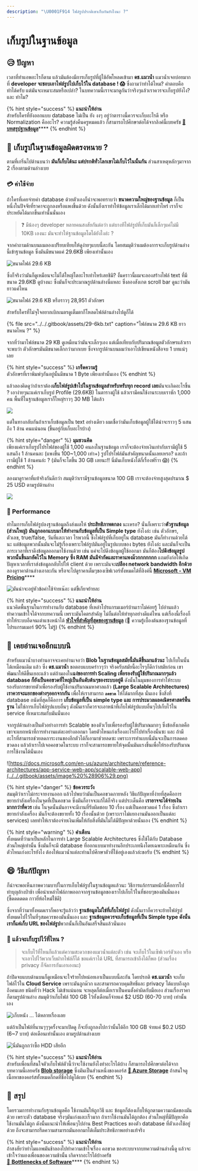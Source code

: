 ```yaml
---
description: "\U0001F914 ไฟล์รูปปรกติเขาเก็บกันยังไงนะ ?"
---
```


# เก็บรูปในฐานข้อมูล

## 😥 ปัญหา

เวลาที่ทำแอพอะไรก็ตาม แล้วมันต้องมีการเก็บรูปที่ผู้ใช้อัพโหลดเข้ามา **ดช.แมวน้ำ** แมวน้ำเจอบ่อยมากที่ **developer จะชอบเอาไฟล์รูปไปเก็บไว้ใน database ! 😱**  ซึ่งถามว่าทำได้ไหม? คำตอบคือทำได้ครับ แต่มันจะเหมาะสมหรือเปล่า? ในบทความนี้เราจะมาดูกันว่าจริงๆแล้วเราควรจะเก็บรูปยังไง? และ ทำไม?

{% hint style="success" %}
**แนะนำให้อ่าน**  
สำหรับใครที่ยังออกแบบ database ไม่เป็น ยัง งงๆ อยู่ว่าตารางนี้ควรจะเก็บอะไรดี หรือ Normalization คืออะไร? ความรู้ส่งคืนครูหมดแล้ว ก็สามารถไปศึกษาต่อได้จากลิงค์นี้เบยครัช [👶 **บทสรุปฐานข้อมูล**](https://www.saladpuk.com/beginner-1/database-design)\*\*\*\*
{% endhint %}

## 🤔 เก็บรูปในฐานข้อมูลผิดตรงหนาย ?

ตามที่เกริ่นไปด้านบนว่า **มันก็เก็บได้นะ แต่ปรกติทั่วโลกเขาไม่เก็บไว้ในนั้นกัน** ส่วนสาเหตุหลักๆมาจาก 2 เรื่องตามด้านล่างเบย

### 💳 ค่าใช้จ่าย

ถ้าใครที่เคยจ่ายค่า database ด้วยตัวเองก็น่าจะพอทราบว่า **ขนาดความใหญ่ของฐานข้อมูล** ก็เป็นหนึ่งในปัจจัยที่ราคาจะถูกลงหรือแพงขึ้นด้วย ดังนั้นยิ่งเราทำให้ข้อมูลเราเล็กได้มากเท่าไหร่ เราก็จะประหยัดได้มากขึ้นเท่านั้นนั่นเอง

> ❓ มีน้องๆ developer หลายคนสงสัยกันต่อว่า แต่บางทีไฟล์รูปที่เก็บมันก็เล็กๆแค่ไม่มี 10KB เองนะ มันจะทำให้ฐานข้อมูลโตได้ยังไงอ่ะ ?

จากคำถามด้านบนผมลองเปรียบเทียบให้ดูง่ายๆแบบนี้ละกัน โดยสมมุติว่าผมต้องการจะเก็บรูปด้านล่างนี้เข้าฐานข้อมูล ซึ่งมันมีขนาดแค่ 29.6KB เพียงเท่านั้นเอง

![&#xE02;&#xE19;&#xE32;&#xE14;&#xE44;&#xE1F;&#xE25;&#xE4C; 29.6 KB](../../.gitbook/assets/saladpuk.png)

ซึ่งก็จริงว่ามันก็ดูเหมือนจะไม่ได้ใหญ่โตอะไรเท่าไหร่เลยชิมิ? งั้นคราวนี้ผมจะลองสร้างไฟล์ text ที่มีขนาด 29.6KB ดูบ้างนะ ซึ่งมันก็จะประมาณรูปด้านล่างนี่แหละ ซึ่งลองสังเกต scroll bar ดูนะว่ามันยาวแค่ไหน

![&#xE02;&#xE19;&#xE32;&#xE14;&#xE44;&#xE1F;&#xE25;&#xE4C; 29.6 KB &#xE2B;&#xE23;&#xE37;&#xE2D;&#xE23;&#xE32;&#xE27;&#xE46; 28,951 &#xE15;&#xE31;&#xE27;&#xE2D;&#xE31;&#xE01;&#xE29;&#xE23;](../../.gitbook/assets/29k.png)

สำหรับใครที่ไม่จุใจอยากเบิกเนตรดูเต็มตาก็โหลดไฟล์ด้านล่างไปดูก็ได้

{% file src="../../.gitbook/assets/29-6kb.txt" caption="ไฟล์ขนาด 29.6 KB ยาวขนาดไหน ?" %}

จากที่ว่ามาไฟล์ขนาด 29 KB ดูเหมือนว่ามันจะเล็กๆเอง แต่เมื่อเทียบกับปริมาณข้อมูลตัวอักษรแล้วเราจะพบว่า ตัวอักษรมันมีขนาดเล็กกว่ามากเบย ซึ่งจากรูปด้านบนผมว่าเอาไปเขียนหนังสือจบ 1 บทแน่ๆเลย

{% hint style="success" %}
**เกร็ดความรู้**  
ตัวอักษรที่เราพิมพ์ๆกันอยู่นั้นมีขนาด 1 Byte เพียงเท่านั้นเอง
{% endhint %}

แล้วลองคิดดูว่าถ้าเราต้อง**เก็บไฟล์รูปเข้าไปในฐานข้อมูลสำหรับหรับทุก record เลย**มันจะเกิดอะไรขึ้น ? เอาง่ายๆนะแค่เราเก็บรูป Profile \(29.6KB\) ในตารางผู้ใช้ แล้วเรามีคนใช้งานระบบเราซัก 1,000 คน  พื้นที่ในฐานข้อมูลเราก็ใหญ่ราวๆ 30 MB ได้แล้ว

![](../../.gitbook/assets/image%20%28151%29.png)

แต่ในทางกลับกันถ้าเราเก็บข้อมูลเป็น text อย่างเดียว ผมเชื่อว่ามันเก็บข้อมูลผู้ใช้ได้น่าจะราวๆ 5 แสนถึง 1 ล้าน คนแน่นอน \(ขึ้นอยู่กับเก็บอะไรบ้าง\)

{% hint style="danger" %}
**มุมชวนคิด**  
เพียงแค่เราเก็บรูปโปรไฟล์ของผู้ใช้ 1,000 คนลงในฐานข้อมูล เราก็จะต้องจ่ายเงินเท่ากับเรามีผู้ใช้ 5 แสนถึง 1 ล้านคนละ \(แพงขึ้น 100~1,000 เท่า+\) รูปโปรไฟล์มันสำคัญขนาดนั้นเลยเหรอ? และถ้าเรามีผู้ใช้ 1 ล้านคนล่ะ ? \(มันก็จะโตขึ้น 30 GB เลยนะ!! นี่มันเก็บหนังได้กี่เรื่องฟร๊าา 😱\)
{% endhint %}

ลองมาดูราคาที่แท้จริงกันดีกว่า สมมุติว่าเรามีฐานข้อมูลขนาด 100 GB เราจะต้องจ่ายสูงสุดปรมาณ $ 25 USD ตามรูปด้านล่าง

![](../../.gitbook/assets/image%20%28392%29.png)

### 💨 Performance

ทำไมการเก็บไฟล์รูปลงฐานข้อมูลถึงส่งผลให้ **ประสิทธิภาพตกลง** นะเหรอ? นั่นก็เพราะว่า**ตัวฐานข้อมูล \(ส่วนใหญ่\) มันถูกออกแบบมาให้ทำงานกับข้อมูลที่เป็น Simple type** ยังไงล่ะ เช่น ตัวอักษร, ตัวเลข, true/false, วันที่และเวลา ไรพวกนี้ ซึ่งไฟล์รูปที่เก็บอยู่ใน database มันก็ทำงานด้วยได้นะ แต่ข้อมูลพวกนั้นมันจะไม่รู้เรื่องเพราะไฟล์รูปมันอยู่ในรูปแบบของ bytes ยังไงล่ะ และมันก็จะเป็นภาระเวลาที่เราดึงข้อมูลออกมาใช้งานด้วย เช่น แค่จะไปดึงข้อมูลผู้ใช้ออกมา มันก็ต้อง**ไปดึงข้อมูลรูปพวกนั้นขึ้นมาอัดไว้ใน Memory ซึ่ง RAM มันมีจำกัดและราคาแพงม๊วกกกกกกก** แถมยังก่อให้เกิดปัญหาเวลาที่เราส่งข้อมูลกลับไปให้ client ด้วย เพราะมันจะ**เปลือง network bandwidth อีกด้วย** ลองดูราคาด้านล่างเอาละกัน หรือจะไปดูราคาเต็มๆของเซิฟเวอร์ทั้งหมดได้ที่ลิงค์นี้ [**Microsoft - VM Pricing**](https://azure.microsoft.com/en-us/pricing/details/virtual-machines/windows/)\*\*\*\*

![&#xE21;&#xE31;&#xE19;&#xE19;&#xE48;&#xE32;&#xE08;&#xE30;&#xE2D;&#xE22;&#xE39;&#xE48;&#xE2B;&#xE31;&#xE27;&#xE02;&#xE49;&#xE2D;&#xE04;&#xE48;&#xE32;&#xE43;&#xE0A;&#xE49;&#xE08;&#xE48;&#xE32;&#xE22;&#xE40;&#xE19;&#xE4A;&#xE2D;&#xE30; &#xE41;&#xE15;&#xE48;&#xE02;&#xE35;&#xE49;&#xE40;&#xE01;&#xE35;&#xE22;&#xE08;&#xE22;&#xE49;&#xE32;&#xE22;&#xE25;&#xE30;](../../.gitbook/assets/ram.png)

{% hint style="success" %}
**แนะนำให้อ่าน**  
แนวคิดพื้นฐานในการทำงานกับ database ที่เหล่าโปรแกรมเมอร์บ้านเราไม่ค่อยรู้ ไปอ่านแล้วทำความเข้าใจได้จากบทความนี้ เพราะมันโคตรสำคัญ ไม่งั้นต่อให้ทำทุกอย่างดีแค่ไหน แต่เรื่องนี้เรื่องก็ทำให้ระบบอืดจนเต่าแซงหน้าได้ [**หัวใจที่สำคัญที่สุดของฐานข้อมูล**](https://www.saladpuk.com/basic/bottlenecks/work-with-db) \(🤔 ความรู้เบื้องต้นของฐานข้อมูลที่โปรแกรมเมอร์ 90% ไม่รู้\)
{% endhint %}

## 🤨 เคยอ่านเจออีกแบบนิ

สำหรับแมวน้ำบางท่านอาจจะเคยอ่านเจอว่า **Blob ในฐานข้อมูลสมัยนี้มันดีขึ้นมาแล้วนะ** ไปเก็บในนั้นได้เหมือนเดิม แล้ว ซึ่ง **ดช.แมวน้ำ** ขอตอบแบบคร่าวๆว่า จริงครับสมัยนี้อะไรๆก็ดีกว่าสมัยก่อน เขาพัฒนาให้ดีขึ้นเยอะแล้ว แต่ถ้ามองใน**แง่ของการทำ Scaling เพื่อรองรับผู้ใช้ปริมาณมากๆแล้ว database ก็ยังเป็นคอขวดที่ใหญ่เป็นอันดับต้นๆของระบบอยู่ดี** ดังนั้นในมุมของการทำให้ระบบรองรับการขยายตัวเพื่อรองรับผู้ใช้งานปริมาณมหาศาลแล้ว **\(Large Scalable Architectures\)** **เราควรจะแยกของต่างๆออกจากกัน** เพื่อให้เราสามารถ **`ลดขวด`** ให้ได้มากที่สุด นั่นเอง ซึ่งสิ่งที่ database ถนัดที่สุดก็คือการ **เก็บข้อมูลที่เป็น simple type และ การประมวลผลคณิตรศาสตร์พื้นฐาน** ไม่ใช่การเก็บไฟล์รูปแบบอื่นๆ ดังนั้นเราก็ควรจะเอาหน้าที่เก็บไฟล์รูปแบบอื่นๆไปเก็บไว้ใน service ที่เหมาะสมกับมันนั่นเอง

จากรูปด้านล่างเป็นตัวอย่างการทำ Scalable ของตัวเว็บเพื่อรองรับผู้ใช้ปริมาณมากๆ ซึ่งข้อสังเกตคือเขาจะแยกหน้าที่การทำงานแต่ละอย่างออกมา โดยตัวไหนเก่งเรื่องอะไรก็ไปทำเรื่องนั้นซะ และ ถ้ามีอะไรที่สามารถช่วยลดภาระงานของอีกตัวได้ก็เอามาช่วยลดซะ เพราะการทำแบบนี้มันจะเป็นการลดคอขวดลง แล้วถ้าเราไปเจอคอขวดในระบบ เราก็จะสามารถขยายให้จุดนั้นมันแรงขึ้นเพื่อให้รองรับปริมาณการใช้งานได้นั่นเอง

![https://docs.microsoft.com/en-us/azure/architecture/reference-architectures/app-service-web-app/scalable-web-app](../../.gitbook/assets/image%20%28906%29.png)

{% hint style="danger" %}
**ข้อควรระวัง**  
สมมุติว่าเราไม่กระจายงานออก แล้วไปพบว่ามันเป็นคอขวดภายหลัง วิธีแก้ปัญหาที่ง่ายที่สุดคือการ ขยายกำลังเครื่องในจุดที่เป็นคอขวด ซึ่งมันก็อาจจะแก้ได้ก็จริง แต่ประเด็นคือ **เราอาจจะได้จ่ายเงินมากกว่าที่ควร** เช่น ในจุดนั้นมันอาจจะมีงานที่รับผิดชอบ 10 เรื่อง แต่เป็นคอขวดแค่ 1 เรื่อง ซึ่งถ้าเราขยายกำลังเครื่อง มันก็จะต้องขยายทั้ง 10 เรื่องนั้นด้วย \(เพราะเราไม่แยกงานมันออกเป็นแต่ละ services\) เลยทำให้เราต้องจ่ายเงินเพิ่มให้กับสิ่งที่มันไม่ได้มีปัญหาด้วยนั่นเอง
{% endhint %}

{% hint style="warning" %}
**คำเตือน**  
ทั้งหมดที่ว่ามาเป็นหลักในการทำ Large Scalable Architectures ซึ่งใช้ได้กับ Database ส่วนใหญ่เท่านั้น ซึ่งมันก็จะมี database ที่ออกแบบมาทำงานอีกประเภทนึงโดยเฉพาะเหมือนกัน ซึ่งตัวไหนเก่งอะไรยังไง ต้องให้แมวน้ำแต่ละท่านไปศึกษาตัวที่ใช้อยู่เองแล้วล่ะขอรับ
{% endhint %}

## 😄 วิธีแก้ปัญหา

ก็น่าจะพอเห็นภาพความบาปในการเก็บไฟล์รูปในฐานข้อมูลแล้วนะ วิธีการแก้กรรมหนักนี้คือการไปทำบุญล้างป่าช้า เพื่อนำเหล่าไฟล์ภาพออกจากฐานข้อมูลของเราไปเก็บไว้ในที่ชอบๆของมันนั่นเอง \(ซี๊ดดดดดด กาวยี่ห้อใหม่ใช้ดี\)

ซึ่งจากที่ว่ามาทั้งหมดเราก็พอจะรู้แล้วว่า **ฐานข้อมูลไม่ใช่ที่เก็บไฟล์รูป** ดังนั้นเราก็ควรจะย้ายไฟล์รูปทั้งหมดไปไว้ในที่ๆสมควรของมันนั่นเอง และ **ฐานข้อมูลควรจะเก็บข้อมูลที่เป็น Simple type ดังนั้นเราก็แค่เก็บ URL ของไฟล์รูป**พวกนั้นก็เป็นอันเสร็จสิ้นแล้วนั่นเอง

### 🤔 แล้วจะเก็บรูปไว้ที่ไหน ?

> จะเก็บไว้ที่ไหนก็แล้วแต่ความสะดวกของแมวน้ำแต่ละตัว เช่น จะเก็บไว้ในเซิฟเวอร์ตัวเอง หรือ จะเอาไปไว้พวกเว็บฝากไฟล์ก็ได้ ขอแค่เราได้ URL ที่สามารถเข้าถึงได้ก็พอ \(ส่วนเรื่อง privacy ก็จัดการกันเอาเองนะ\)

ถ้าปิดจบแบบด้านบนก็ดูเหมือนจะใจร้ายไปหน่อยเอาเป็นแบบนี้ละกัน โดยปรกติ **ดช.แมวน้ำ** จะเก็บไฟล์ไว้ใน **Cloud Service** เพราะมันถูกม๊วก และสามารถควบคุมสิทธิ์และ privacy ได้แบบถึงลูกถึงคนเลย ชนิดที่ว่า Hack ไม่เข้าแน่นอน จะหลุดก็ต่อเมื่อเราเป็นคนตั้งค่าผิดกับมือเอง ส่วนเรื่องราคาก็ตามรูปด้านล่าง สมมุติว่าเก็บไฟล์ 100 GB ไว้ทั้งเดือนก็จ่ายแค่ $2 USD \(60-70 บาท\) เท่านั้นเอง

![&#xE40;&#xE01;&#xE47;&#xE1A;&#xE2B;&#xE19;&#xE31;&#xE07; ... &#xE44;&#xE14;&#xE49;&#xE2B;&#xE25;&#xE32;&#xE22;&#xE40;&#xE23;&#xE37;&#xE48;&#xE2D;&#xE07;&#xE40;&#xE25;&#xE22;](../../.gitbook/assets/blobstorage.png)

แต่ถ้าเป็นไฟล์ที่นานๆๆๆครั้งจะมาเปิดดู ก็จะยิ่งถูกลงไปกว่านั้นได้อีก 100 GB จ่ายแค่ $0.2 USD \(6~7 บาท\) ต่อเดือนเท่านั้นเอง ตามรูปด้านล่างเบย

![&#xE19;&#xE35;&#xE48;&#xE21;&#xE31;&#xE19;&#xE16;&#xE39;&#xE01;&#xE01;&#xE27;&#xE48;&#xE32;&#xE0B;&#xE37;&#xE49;&#xE2D; HDD &#xE40;&#xE2A;&#xE35;&#xE22;&#xE2D;&#xE35;&#xE01;](../../.gitbook/assets/blobstorage-archive.png)

{% hint style="success" %}
**แนะนำให้อ่าน**  
สำหรับเพื่อนที่สนใจตัวเก็บไฟล์ตัวนี้ว่าจะใช้งานยังไงทำอะไรได้บ้าง ก็สามารถไปศึกษาต่อได้จากบทความนี้เลยครัช [**Blob storage**](https://www.saladpuk.com/cloud/azure-storage/blobs) ซึ่งมันเป็นส่วนหนึ่งของคอร์ส [**👶 Azure Storage**](https://www.saladpuk.com/cloud/azure-storage) ถ้าสนใจดูเนื้อหาของคอร์สทั้งหมดก็กดที่ชื่อไปดูได้เบย
{% endhint %}

## 🎯 สรุป

โดยรวมการทำงานกับฐานข้อมูลคือ ใช้งานมันให้ถูกวิธี และ ข้อมูลก็ต้องเก็บให้ถูกตามความถนัดของมันด้วย เพราะตัว database จริงๆมันเก่งและเร็วมาก ถ้าเราใช้งานมันได้ถูกต้อง ส่วนใหญ่ที่มีปัญหาคือใช้งานมันไม่ถูก ดังนั้นแนะนำให้เพื่อนๆไปอ่าน Best Practices ของตัว database ที่ตัวเองใช้อยู่ด้วย ถึงจะสามารถรีดความสามารถมันออกมาได้เต็มประสิทธิภาพอย่างแท้จริง

{% hint style="success" %}
**แนะนำให้อ่าน**  
ถ้าสงสัยว่าทำไมแอพมันช้าลองไปทำความเข้าใจเรื่อง คอขวด ของระบบจากบทความด้านล่างนี้ดู แล้วจะเข้าใจว่าผองเพื่อนของความช้านั้น เกิดจากอะไรได้บ้างครัช  
[👦 **Bottlenecks of Software**](https://www.saladpuk.com/basic/bottlenecks)\*\*\*\*
{% endhint %}


